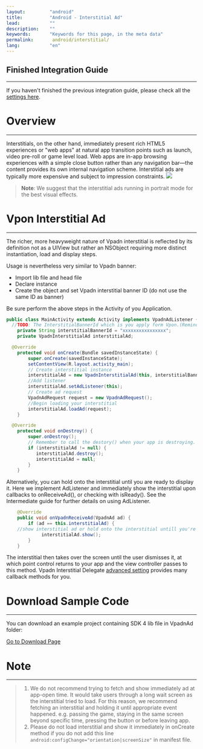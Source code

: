```yaml
---
layout:         "android"
title:          "Android - Interstitial Ad"
lead:           ""
description:    ""
keywords:       "Keywords for this page, in the meta data"
permalink:       android/interstitial/
lang:           "en"
---
```


## Finished Integration Guide
---
If you haven't finished the previous integration guide, please check all the [settings here](../integration-guide/).

# Overview
---
Interstitials, on the other hand, immediately present rich HTML5 experiences or "web apps" at natural app transition points such as launch, video pre-roll or game level load. Web apps are in-app browsing experiences with a simple close button rather than any navigation bar—the content provides its own internal navigation scheme. Interstitial ads are typically more expensive and subject to impression constraints.
![]({{site.imgurl}}/Interstitial.png)

> **Note**:
> We suggest that the interstitial ads running in portrait mode for the best visual effects.


# Vpon Interstitial Ad
---
The richer, more heavyweight nature of Vpadn interstitial is reflected by its definition not as a UIView but rather an NSObject requiring more distinct instantiation, load and display steps.

Usage is nevertheless very similar to Vpadn banner:

* Import lib file and head file
* Declare instance
* Create the object and set Vpadn interstitial banner ID (do not use the same ID as banner)


Be sure perform the above steps in the Activity of you Application.

```java
public class MainActivity extends Activity implements VpadnAdListener {
  //TODO: The InterstitialBannerId which is you apply form Vpon.(Remind: This interstitial banner ID is different with normal banner ID).
	private String interstitialBannerId = "xxxxxxxxxxxxxxxx";
	private VpadnInterstitialAd interstitialAd;

  @Override
	protected void onCreate(Bundle savedInstanceState) {
		super.onCreate(savedInstanceState);
		setContentView(R.layout.activity_main);
		// Create interstitial instance
		interstitialAd = new VpadnInterstitialAd(this, interstitialBannerId, "TW");
		//Add listener
		interstitialAd.setAdListener(this);
		// Create ad request
		VpadnAdRequest request = new VpadnAdRequest();
		//Begin loading your interstitial
		interstitialAd.loadAd(request);
	}

  @Override
	protected void onDestroy() {
		super.onDestroy();
		// Remember to call the destory() when your app is destroying.
		if (interstitialAd != null) {
           interstitialAd.destroy();
           interstitialAd = null;
		}
	}
```

Alternatively, you can hold onto the interstitial until you are ready to display it.
Here we implement AdListener and immediately show the interstitial upon callbacks to onReceiveAd(), or checking with isReady().
See the Intermediate guide for further details on using AdListener.

```java
    @Override
    public void onVpadnReceiveAd(VpadnAd ad) {
        if (ad == this.interstitialAd) {
    //show interstitial ad or hold onto the interstitial untill you're ready to display it.
             interstitialAd.show();
        }
    }
```

The interstitial then takes over the screen until the user dismisses it, at which point control returns to your app and the view controller passes to this method.
Vpadn Interstitial Delegate [advanced setting] provides many callback methods for you.

# Download Sample Code
---
You can download an example project containing SDK 4 lib file in VpadnAd folder:

[Go to Download Page]

# Note
 ---
 > 1. We do not recommend trying to fetch and show immediately ad at app-open time. It would take users through a long wait screen as the interstitial tried to load. For this reason, we recommend fetching an interstitial and holding it until appropriate event happened. e.g. passing the game, staying in the same screen beyond specific time, pressing the button or before leaving app.
 > 2. Please do not load interstitial and show it immediately in onCreate method if you do not add this line `android:configChange="orientation|screenSize"` in manifest file.




[Go to Download Page]:../../android/download
[advanced setting]: ../advanced/
